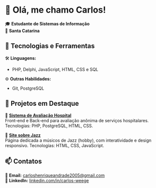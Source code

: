 # 👋 Olá, me chamo Carlos!

🎓 **Estudante de Sistemas de Informação**  
📍 **Santa Catarina**  

## 🚀 Tecnologias e Ferramentas
🛠️ **Linguagens:**  
- PHP, Delphi, JavaScript, HTML, CSS e SQL  

⚙️ **Outras Habilidades:**  
- Git, PostgreSQL  

## 🌱 Projetos em Destaque  
📌 **[Sistema de Avaliação Hospital](https://github.com/CarlosWeg/sistemaAvaliacaoHrav)**  
Front-end e Back-end para avaliação anônima de serviços hospitalares.
Tecnologias: PHP, PostgreSQL, HTML, CSS.  

📌 **[Site sobre Jazz](https://github.com/CarlosWeg/siteMusicosJazz)**  
Página dedicada a músicos de Jazz (hobby), com interatividade e design responsivo.
Tecnologias: HTML, CSS, JavaScript.  

## 📫 Contatos  
📧 **Email:** [carloshenriqueandrade2005@gmail.com](mailto:carloshenriqueandrade2005@gmail.com)  
🔗 **LinkedIn:** [linkedin.com/in/carlos-weege](https://www.linkedin.com/in/carlos-weege/)
